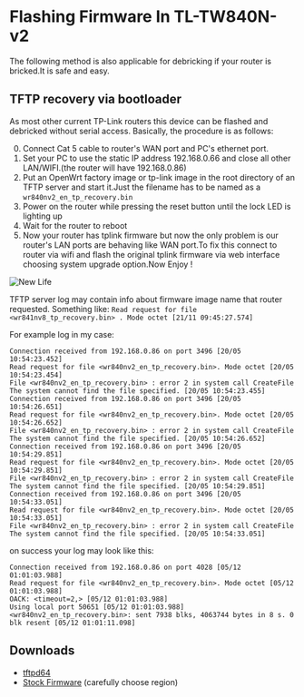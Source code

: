 
# Flashing Firmware In TL-TW840N-v2
The following method is also applicable for debricking if your router is bricked.It is safe and easy.

## TFTP recovery via bootloader

As most other current TP-Link routers this device can be flashed and debricked without serial access. Basically, the procedure is as follows:

   0. Connect Cat 5 cable to router's WAN port and PC's ethernet port.
   1. Set your PC to use the static IP address 192.168.0.66 and close all other LAN/WIFI.(the router will have 192.168.0.86)
   2. Put an OpenWrt factory image or tp-link image in the root directory of an TFTP server and start it.Just the filename has to be named as a `wr840nv2_en_tp_recovery.bin`
   3. Power on the router while pressing the reset button until the lock LED is lighting up
   4. Wait for the router to reboot
   5. Now your router has tplink firmware but now the only problem is our router's LAN ports are behaving like WAN port.To fix this connect to router via wifi and flash the original tplink firmware via web interface choosing system upgrade option.Now Enjoy ! 
   
   ![New Life](https://image.ibb.co/dx4Gko/IMG_20180520_232938.jpg)

TFTP server log may contain info about firmware image name that router requested. Something like: `Read request for file <wr841nv8_tp_recovery.bin> . Mode octet [21/11 09:45:27.574] `

For example log in my case:
```
Connection received from 192.168.0.86 on port 3496 [20/05 10:54:23.452]
Read request for file <wr840nv2_en_tp_recovery.bin>. Mode octet [20/05 10:54:23.454]
File <wr840nv2_en_tp_recovery.bin> : error 2 in system call CreateFile The system cannot find the file specified. [20/05 10:54:23.455]
Connection received from 192.168.0.86 on port 3496 [20/05 10:54:26.651]
Read request for file <wr840nv2_en_tp_recovery.bin>. Mode octet [20/05 10:54:26.652]
File <wr840nv2_en_tp_recovery.bin> : error 2 in system call CreateFile The system cannot find the file specified. [20/05 10:54:26.652]
Connection received from 192.168.0.86 on port 3496 [20/05 10:54:29.851]
Read request for file <wr840nv2_en_tp_recovery.bin>. Mode octet [20/05 10:54:29.851]
File <wr840nv2_en_tp_recovery.bin> : error 2 in system call CreateFile The system cannot find the file specified. [20/05 10:54:29.851]
Connection received from 192.168.0.86 on port 3496 [20/05 10:54:33.051]
Read request for file <wr840nv2_en_tp_recovery.bin>. Mode octet [20/05 10:54:33.051]
File <wr840nv2_en_tp_recovery.bin> : error 2 in system call CreateFile The system cannot find the file specified. [20/05 10:54:33.051]
```

on success your log may look like this:
```
Connection received from 192.168.0.86 on port 4028 [05/12 01:01:03.988]
Read request for file <wr840nv2_en_tp_recovery.bin>. Mode octet [05/12 01:01:03.988]
OACK: <timeout=2,> [05/12 01:01:03.988]
Using local port 50651 [05/12 01:01:03.988]
<wr840nv2_en_tp_recovery.bin>: sent 7938 blks, 4063744 bytes in 8 s. 0 blk resent [05/12 01:01:11.098]
```
## Downloads
- [tftpd64](https://bitbucket.org/phjounin/tftpd64/wiki/Download%20Tftpd64)
- [Stock Firmware](https://www.tp-link.com/in/download/TL-WR840N_V2.html) (carefully choose region)



